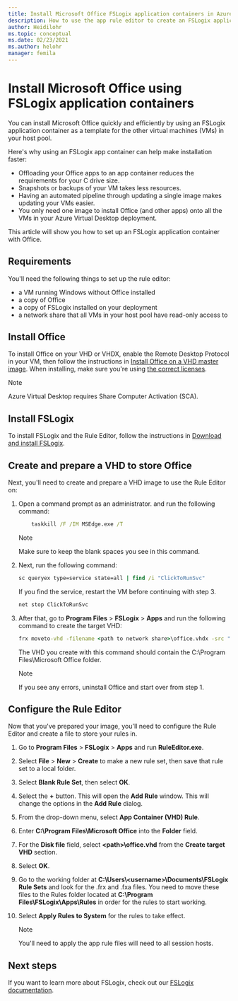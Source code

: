 ```yaml
---
title: Install Microsoft Office FSLogix application containers in Azure Virtual Desktop - Azure
description: How to use the app rule editor to create an FSLogix application container with Office in Azure Virtual Desktop.
author: Heidilohr
ms.topic: conceptual
ms.date: 02/23/2021
ms.author: helohr
manager: femila
---
```

# Install Microsoft Office using FSLogix application containers

You can install Microsoft Office quickly and efficiently by using an FSLogix application container as a template for the other virtual machines (VMs) in your host pool.

Here's why using an FSLogix app container can help make installation faster:

- Offloading your Office apps to an app container reduces the requirements for your C drive size.
- Snapshots or backups of your VM takes less resources.
- Having an automated pipeline through updating a single image makes updating your VMs easier.
- You only need one image to install Office (and other apps) onto all the VMs in your Azure Virtual Desktop deployment.

This article will show you how to set up an FSLogix application container with Office.

## Requirements

You'll need the following things to set up the rule editor:

- a VM running Windows without Office installed
- a copy of Office
- a copy of FSLogix installed on your deployment
- a network share that all VMs in your host pool have read-only access to

## Install Office

To install Office on your VHD or VHDX, enable the Remote Desktop Protocol in your VM, then follow the instructions in [Install Office on a VHD master image](install-office-on-wvd-master-image.md). When installing, make sure you're using [the correct licenses](overview.md#requirements).

>[!NOTE]
>Azure Virtual Desktop requires Share Computer Activation (SCA).

## Install FSLogix

To install FSLogix and the Rule Editor, follow the instructions in [Download and install FSLogix](/fslogix/install-ht).

## Create and prepare a VHD to store Office

Next, you'll need to create and prepare a VHD image to use the Rule Editor on:

1. Open a command prompt as an administrator. and run the following command:

    ```cmd
 	    taskkill /F /IM MSEdge.exe /T
    ```

    >[!NOTE]
    > Make sure to keep the blank spaces you see in this command.

2. Next, run the following command:

    ```cmd
    sc queryex type=service state=all | find /i "ClickToRunSvc"
    ```
    
   If you find the service, restart the VM before continuing with step 3.

    ```cmd
    net stop ClickToRunSvc
    ```

3. After that, go to **Program Files** > **FSLogix** > **Apps** and run the following command to create the target VHD:

    ```cmd
    frx moveto-vhd -filename <path to network share>\office.vhdx -src "C:\Program Files\Microsoft Office" -size-mbs 5000 
    ```

    The VHD you create with this command should contain the C:\\Program Files\\Microsoft Office folder.

    >[!NOTE]
    >If you see any errors, uninstall Office and start over from step 1.

## Configure the Rule Editor

Now that you've prepared your image, you'll need to configure the Rule Editor and create a file to store your rules in.

1. Go to **Program Files** > **FSLogix** > **Apps** and run **RuleEditor.exe**.

2. Select **File** > **New** > **Create** to make a new rule set, then save that rule set to a local folder.

3. Select **Blank Rule Set**, then select **OK**.

4. Select the **+** button. This will open the **Add Rule** window. This will change the options in the **Add Rule** dialog.

5. From the drop-down menu, select **App Container (VHD) Rule**.

6. Enter **C:\\Program Files\\Microsoft Office** into the **Folder** field.

7. For the **Disk file** field, select **\<path\>\\office.vhd** from the **Create target VHD** section.

8. Select **OK**.

9. Go to the working folder at **C:\\Users\\\<username\>\\Documents\\FSLogix Rule Sets** and look for the .frx and .fxa files. You need to move these files to the Rules folder located at **C:\\Program Files\\FSLogix\\Apps\\Rules** in order for the rules to start working.

10. Select **Apply Rules to System** for the rules to take effect.

     >[!NOTE]
     > You'll need to apply the app rule files will need to all session hosts.

## Next steps

If you want to learn more about FSLogix, check out our [FSLogix documentation](/fslogix/).
